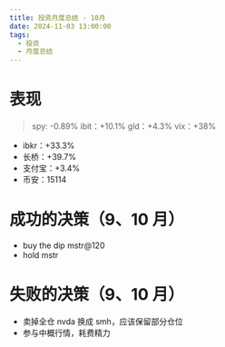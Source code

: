 ```yaml
---
title: 投资月度总结 - 10月
date: 2024-11-03 13:00:00
tags:
  - 投资
  - 月度总结
---
```


# 表现

> spy: -0.89%
> ibit：+10.1%
> gld：+4.3%
> vix：+38%

- ibkr：+33.3%
- 长桥：+39.7%
- 支付宝：+3.4%
- 币安：15114
<!-- more -->

# 成功的决策（9、10 月）

- buy the dip mstr@120
- hold mstr

# 失败的决策（9、10 月）

- 卖掉全仓 nvda 换成 smh，应该保留部分仓位
- 参与中概行情，耗费精力
